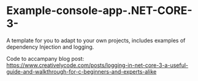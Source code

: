 # Example-console-app-.NET-CORE-3-
A template for you to adapt to your own projects, includes examples of dependency Injection and logging.

Code to accampany blog post: https://www.creativelycode.com/posts/logging-in-net-core-3-a-useful-guide-and-walkthrough-for-c-beginners-and-experts-alike
